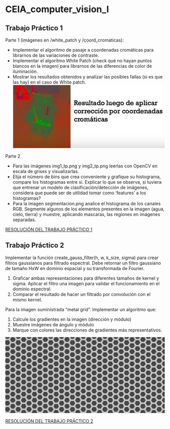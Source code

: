 # CEIA_computer_vision_I

## Trabajo Práctico 1

Parte 1 (imágenes en /white_patch y /coord_cromaticas):
* Implementar el algoritmo de pasaje a coordenadas cromáticas para librarnos de las variaciones de contraste.
* Implementar el algoritmo White Patch (check qué no hayan puntos blancos en la imagen) para librarnos de las diferencias de color de iluminación.
* Mostrar los resultados obtenidos y analizar las posibles fallas (si es que las hay) en el caso de White patch.
![alt text](img/img_1.png)

Parte 2
* Para las imágenes img1_tp.png y img2_tp.png leerlas con OpenCV en escala de grises y visualizarlas.
* Elija el número de bins que crea conveniente y grafique su histograma, compare los histogramas entre si. Explicar lo que se observa, si tuviera que entrenar un modelo de clasificación/detección de imágenes, considera que puede ser de utilidad tomar como ‘features’ a los histogramas?
* Para la imagen segmentacion.png analice el histograma de los canales RGB. Segmente algunos de los elementos presentes en la imagen (agua, cielo, tierra) y muestre, aplicando mascaras, las regiones en imágenes separadas.

[RESOLUCIÓN DEL TRABAJO PRÁCTICO 1](/TPs_resueltos/TP1/TP1.ipynb)

## Trabajo Práctico 2
Implementar la función create_gauss_filter(h, w, k_size, sigma) para crear filtros gaussianos para filtrado espectral. Debe retornar un filtro gaussiano de tamaño HxW en dominio espacial y su transformada de Fourier.

1. Graficar ambas representaciones para diferentes tamaños de kernel y sigma. Aplicar el filtro una imagen para validar el funcionamiento en el dominio espectral.
2. Comparar el resultado de hacer un filtrado por convolución con el mismo kernel.

Para la imagen suministrada “metal grid”. Implementar un algoritmo que:

1. Calcule los gradientes en la imagen (dirección y módulo)
2. Muestre imágenes de ángulo y módulo
3. Marque con colores las direcciones de gradientes más representativos.

![alt text](/TPs_resueltos/TP2/img/metalgrid.jpg)

[RESOLUCIÓN DEL TRABAJO PRÁCTICO 2](/TPs_resueltos/TP2/TP2.ipynb)
